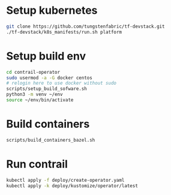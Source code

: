 # Setup kubernetes
```bash
git clone https://github.com/tungstenfabric/tf-devstack.git
./tf-devstack/k8s_manifests/run.sh platform
```

# Setup build env

```bash
cd contrail-operator
sudo usermod -a -G docker centos
# relogin here to use docker without sudo
scripts/setup_build_sofware.sh
python3 -m venv ~/env
source ~/env/bin/activate
```

# Build containers
```bash
scripts/build_containers_bazel.sh
```
# Run contrail
```bash
kubectl apply -f deploy/create-operator.yaml
kubectl apply -k deploy/kustomize/operator/latest
```
